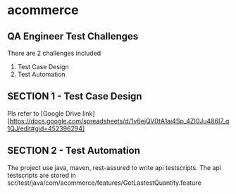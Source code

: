 # acommerce
## QA Engineer Test Challenges
There are 2 challenges included
1. Test Case Design
2. Test Automation

## SECTION 1 - Test Case Design
Pls refer to [Google Drive link][https://docs.google.com/spreadsheets/d/1v6ejQV0tA1ai4Sp_4ZI0Ju486I7_q1QJ/edit#gid=452396294]

## SECTION 2 - Test Automation
The project use java, maven, rest-assured to write api testscripts.
The api testscripts are stored in scr/test/java/com/acommerce/features/GetLastestQuantity.feature